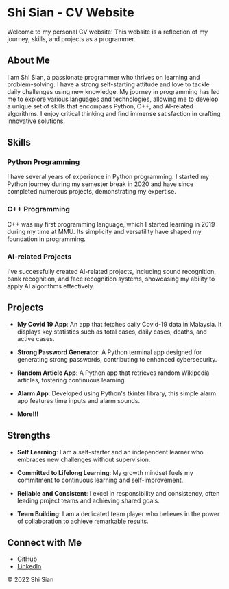 # Shi Sian - CV Website

Welcome to my personal CV website! This website is a reflection of my journey, skills, and projects as a programmer.

## About Me

I am Shi Sian, a passionate programmer who thrives on learning and problem-solving. I have a strong self-starting attitude and love to tackle daily challenges using new knowledge. My journey in programming has led me to explore various languages and technologies, allowing me to develop a unique set of skills that encompass Python, C++, and AI-related algorithms. I enjoy critical thinking and find immense satisfaction in crafting innovative solutions.

## Skills

### Python Programming

I have several years of experience in Python programming. I started my Python journey during my semester break in 2020 and have since completed numerous projects, demonstrating my expertise.

### C++ Programming

C++ was my first programming language, which I started learning in 2019 during my time at MMU. Its simplicity and versatility have shaped my foundation in programming.

### AI-related Projects

I've successfully created AI-related projects, including sound recognition, bank recognition, and face recognition systems, showcasing my ability to apply AI algorithms effectively.

## Projects

- **My Covid 19 App**: An app that fetches daily Covid-19 data in Malaysia. It displays key statistics such as total cases, daily cases, deaths, and active cases.

- **Strong Password Generator**: A Python terminal app designed for generating strong passwords, contributing to enhanced cybersecurity.

- **Random Article App**: A Python app that retrieves random Wikipedia articles, fostering continuous learning.

- **Alarm App**: Developed using Python's tkinter library, this simple alarm app features time inputs and alarm sounds.

- **More!!!**

## Strengths

- **Self Learning**: I am a self-starter and an independent learner who embraces new challenges without supervision.

- **Committed to Lifelong Learning**: My growth mindset fuels my commitment to continuous learning and self-improvement.

- **Reliable and Consistent**: I excel in responsibility and consistency, often leading project teams and achieving shared goals.

- **Team Building**: I am a dedicated team player who believes in the power of collaboration to achieve remarkable results.

## Connect with Me

- [GitHub](https://github.com/shisian512)
- [LinkedIn](https://www.linkedin.com/in/tan-shi-sian-027884236/)

© 2022 Shi Sian
